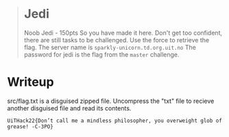 ># Jedi
>Noob Jedi - 150pts
>So you have made it here. Don't get too confident, there are still tasks to be challenged. Use the force to retrieve the flag. 
>The server name is `sparkly-unicorn.td.org.uit.no` The password for jedi is the flag from the `master` challenge.



# Writeup

src/flag.txt is a disguised zipped file. Uncompress the "txt" file to recieve another disguised file and read its contents. 

`
UiTHack22{Don’t call me a mindless philosopher, you overweight glob of grease! -C-3PO}
`